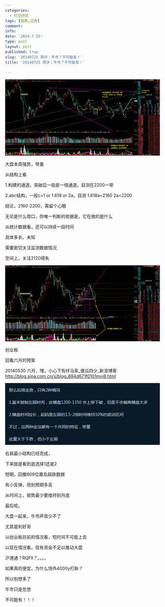 ```yaml
---
categories:
  - 时空研究
tags: [股票,证券]
comment: 
info: 
date: '2014-7-25'
type: post
layout: post
published: true
slug: '20140725 周评：牛市？不可能有！'
title: '20140725 周评：牛市？不可能有！'

---
```

![20140725-0](/images/20140725-0.gif)

大盘本周强势，带量

从结构上看

1.构建的通道，突破后一般是一倍通道，目测在2200一带

2.abc结构，一般c=1 or 1.618 or 2a，目测 1.618a=2160   2a=2200

结论，2160-2200，需留个心眼

无论是什么借口，你唯一判断的依据是，它在做的是什么

从统计数据看，还可以持续一段时间

具体多长，未知

需要密切关注监测数据情况

空间上，关注2120得失

![20140725-1](/images/20140725-1.gif)

创业板

回看六月的预案

20140530 六月，嘿，小心下有绊马索_傻瓜四少_新浪博客
http://blog.sina.com.cn/s/blog_694d671f0101mvj8.html

![20140725-2](/images/20140725-2.gif)

右肩最小结构已经完成，

下来就是看到底选择1还是2

短期，回撤809位置及超跌数据

有小反弹，但别预期多高

从时间上，弱势最少要维持到月底


最后呢，

大盘一起来，牛市声音少不了

尤其是利好哥

以创业板目前的情况看，短时间不可能上去

以现在情况看，现有资金不足以推动大盘

沪港通？RQFII？。。。。

如果真的便宜，为什么场外4000y打新？

所以别想多了

牛市只是忽悠

不可能有！！！